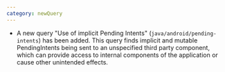 ```yaml
---
category: newQuery
---
```

* A new query "Use of implicit Pending Intents" (`java/android/pending-intents`) has been added.
This query finds implicit and mutable PendingIntents being sent to an unspecified third party component,
which can provide access to internal components of the application or cause other unintended
effects.